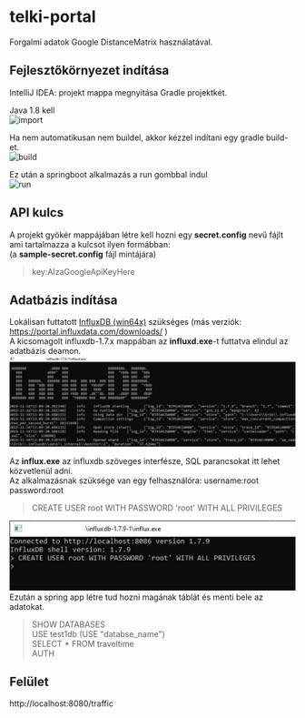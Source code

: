 # telki-portal
Forgalmi adatok Google DistanceMatrix használatával.

## Fejlesztőkörnyezet indítása
IntelliJ IDEA: projekt mappa megnyitása Gradle projektkét. 

Java 1.8 kell<br>
![import](res/1.JPG?raw=true "Import")

Ha nem automatikusan nem buildel, akkor kézzel indítani egy gradle build-et.<br>
![build](res/2.JPG?raw=true "Build")

Ez után a springboot alkalmazás a run gombbal indul<br>
![run](res/3.JPG?raw=true "Run")

## API kulcs
A projekt gyökér mappájában létre kell hozni egy **secret.config** nevű fájlt ami tartalmazza a kulcsot ilyen formábban:<br>
(a **sample-secret.config** fájl mintájára)
> key:AIzaGoogleApiKeyHere

## Adatbázis indítása
Lokálisan futtatott [InfluxDB (win64x)](https://dl.influxdata.com/influxdb/releases/influxdb-1.7.9_windows_amd64.zip) szükséges (más verziók: https://portal.influxdata.com/downloads/ )<br>
A kicsomagolt influxdb-1.7.x mappában az **influxd.exe**-t futtatva elindul az adatbázis deamon.<br>
![run](res/influxd.JPG?raw=true "Run")


Az **influx.exe** az influxdb szöveges interfésze, SQL parancsokat itt lehet közvetlenül adni.<br>
Az alkalmazásnak szüksége van egy felhasználóra: username:root password:root<br>
> CREATE USER root WITH PASSWORD 'root' WITH ALL PRIVILEGES

![run](res/createuser.JPG?raw=true "Run")<br>
Ezután a spring app létre tud hozni magának táblát és menti bele az adatokat.<br>
> SHOW DATABASES<br>
> USE test1db (USE "databse_name")<br>
> SELECT * FROM traveltime<br>
> AUTH<br>

## Felület
http://localhost:8080/traffic